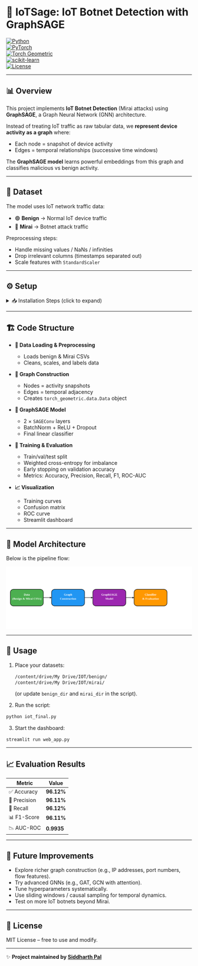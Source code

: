 # 🚀 IoTSage: IoT Botnet Detection with GraphSAGE

[![Python](https://img.shields.io/badge/Python-3.x-blue)](https://www.python.org/)  
[![PyTorch](https://img.shields.io/badge/PyTorch-2.6+-EE4C2C)](https://pytorch.org/)  
[![Torch Geometric](https://img.shields.io/badge/PyG-GraphSAGE-orange)](https://pytorch-geometric.readthedocs.io/)  
[![scikit-learn](https://img.shields.io/badge/Scikit--Learn-ML-yellow)](https://scikit-learn.org/stable/)  
[![License](https://img.shields.io/badge/License-MIT-green.svg)](LICENSE)  

---

## 📊 Overview  

This project implements **IoT Botnet Detection** (Mirai attacks) using **GraphSAGE**, a Graph Neural Network (GNN) architecture.

Instead of treating IoT traffic as raw tabular data, we **represent device activity as a graph** where:
- Each node = snapshot of device activity
- Edges = temporal relationships (successive time windows)

The **GraphSAGE model** learns powerful embeddings from this graph and classifies malicious vs benign activity.

---

## 📂 Dataset  

The model uses IoT network traffic data:

- 🟢 **Benign** → Normal IoT device traffic
- 🔴 **Mirai** → Botnet attack traffic

Preprocessing steps:
- Handle missing values / NaNs / infinities
- Drop irrelevant columns (timestamps separated out)
- Scale features with `StandardScaler`

---

## ⚙️ Setup  

<details>
<summary>📥 Installation Steps (click to expand)</summary>

```bash
git clone https://github.com/spk-22/BotNet-Insight
cd BotNet-Insight
pip install -r requirements.txt
```

Or manually install:  

```bash
pip install torch torch-geometric scikit-learn pandas numpy matplotlib gradio
```

⚠️ Ensure `torch-geometric`, `torch-scatter`, and `torch-sparse` versions match your PyTorch version.  

</details>

---

## 🏗️ Code Structure  

- **📂 Data Loading & Preprocessing**  
  - Loads benign & Mirai CSVs  
  - Cleans, scales, and labels data  

- **🔗 Graph Construction**  
  - Nodes = activity snapshots  
  - Edges = temporal adjacency  
  - Creates `torch_geometric.data.Data` object  

- **🧠 GraphSAGE Model**  
  - 2 × `SAGEConv` layers  
  - BatchNorm + ReLU + Dropout  
  - Final linear classifier  

- **🎯 Training & Evaluation**  
  - Train/val/test split  
  - Weighted cross-entropy for imbalance  
  - Early stopping on validation accuracy  
  - Metrics: Accuracy, Precision, Recall, F1, ROC-AUC  

- **📈 Visualization**  
  - Training curves  
  - Confusion matrix  
  - ROC curve  
  - Streamlit dashboard  

---

## 🧠 Model Architecture  

Below is the pipeline flow:  

![Pipeline Diagram](pipeline_IoTSage.svg)

---

## 🚀 Usage  

1. Place your datasets:  
   ```
   /content/drive/My Drive/IOT/benign/
   /content/drive/My Drive/IOT/mirai/
   ```  
   (or update `benign_dir` and `mirai_dir` in the script).  

2. Run the script:  

```bash
python iot_final.py
```

3. Start the dashboard:  

```bash
streamlit run web_app.py
```

---

## 📈 Evaluation Results  

| Metric     | Value      |
|------------|------------|
| ✅ Accuracy   | **96.12%** |
| 🎯 Precision  | **96.11%** |
| 🔁 Recall     | **96.12%** |
| 📊 F1-Score   | **96.11%** |
| 📉 AUC-ROC    | **0.9935** |

---

## 🌟 Future Improvements  

- Explore richer graph construction (e.g., IP addresses, port numbers, flow features).  
- Try advanced GNNs (e.g., GAT, GCN with attention).  
- Tune hyperparameters systematically.  
- Use sliding windows / causal sampling for temporal dynamics.  
- Test on more IoT botnets beyond Mirai.  

---

## 📜 License  
MIT License – free to use and modify.  

---

✨ **Project maintained by [Siddharth Pal](https://github.com/spk-22)**